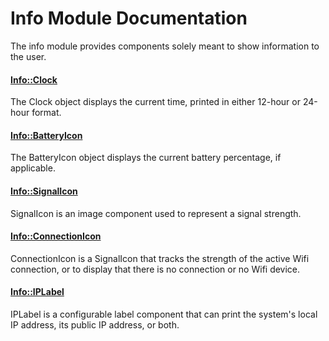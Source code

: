 # Info Module Documentation
The info module provides components solely meant to show information to the user.

#### [Info\::Clock](../../Source/GUI/Info/Info_Clock.h)
The Clock object displays the current time, printed in either 12-hour or 24-hour format.

#### [Info\::BatteryIcon](../../Source/GUI/Info/Info_BatteryIcon.h)
The BatteryIcon object displays the current battery percentage, if applicable.

#### [Info\::SignalIcon](../../Source/GUI/Info/Info_SignalIcon.h)
SignalIcon is an image component used to represent a signal strength.

#### [Info\::ConnectionIcon](../../Source/GUI/Info/Info_ConnectionIcon.h)
ConnectionIcon is a SignalIcon that tracks the strength of the active Wifi connection, or to display that there is no connection or no Wifi device.

#### [Info\::IPLabel](../../Source/GUI/Info/Info_IPLabel.h)
IPLabel is a configurable label component that can print the system's local IP address, its public IP address, or both. 

